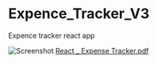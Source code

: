 # Expence_Tracker_V3
Expence tracker react app 

![Screenshot](https://user-images.githubusercontent.com/120648954/216019617-fdf69cb9-953a-4860-8cf4-e6f84a3bb37b.png)
[React _ Expense Tracker.pdf](https://github.com/Vatsal-1704/Expence_Tracker_V3/files/10556031/React._.Expense.Tracker.pdf)
